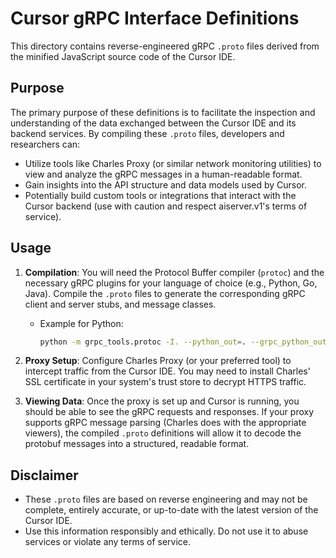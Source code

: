 # Cursor gRPC Interface Definitions

This directory contains reverse-engineered gRPC `.proto` files derived from the minified JavaScript source code of the Cursor IDE.

## Purpose

The primary purpose of these definitions is to facilitate the inspection and understanding of the data exchanged between the Cursor IDE and its backend services. By compiling these `.proto` files, developers and researchers can:

- Utilize tools like Charles Proxy (or similar network monitoring utilities) to view and analyze the gRPC messages in a human-readable format.
- Gain insights into the API structure and data models used by Cursor.
- Potentially build custom tools or integrations that interact with the Cursor backend (use with caution and respect aiserver.v1's terms of service).

## Usage

1.  **Compilation**: You will need the Protocol Buffer compiler (`protoc`) and the necessary gRPC plugins for your language of choice (e.g., Python, Go, Java). Compile the `.proto` files to generate the corresponding gRPC client and server stubs, and message classes.
    *   Example for Python:
        ```bash
        python -m grpc_tools.protoc -I. --python_out=. --grpc_python_out=. server_chat.proto server_config.proto server_stream.proto server_full.proto
        ```

2.  **Proxy Setup**: Configure Charles Proxy (or your preferred tool) to intercept traffic from the Cursor IDE. You may need to install Charles' SSL certificate in your system's trust store to decrypt HTTPS traffic.

3.  **Viewing Data**: Once the proxy is set up and Cursor is running, you should be able to see the gRPC requests and responses. If your proxy supports gRPC message parsing (Charles does with the appropriate viewers), the compiled `.proto` definitions will allow it to decode the protobuf messages into a structured, readable format.

## Disclaimer

-   These `.proto` files are based on reverse engineering and may not be complete, entirely accurate, or up-to-date with the latest version of the Cursor IDE.
-   Use this information responsibly and ethically. Do not use it to abuse services or violate any terms of service. 